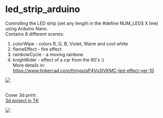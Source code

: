 # led_strip_arduino
Controlling the LED strip (set any length in the #define NUM_LEDS X line) using Arduino Nano.</br>
Contains 8 different scenes:</br>
1. colorWipe - colors R, G, B, Violet, Warm and cool white
2. flameEffect - fire effect
3. rainbowCycle - a moving rainbow.
4. knightRider - effect of a car from the 80's :)</br>
More details in:</br>
https://www.tinkercad.com/things/aP4Vo3IVKMC-led-effect-ver-10</br>
<img src="https://csg.tinkercad.com/things/aP4Vo3IVKMC/t725.png?rev=1707160430369000000&s=&v=1&type=circuits">

</br>Cover 3d print:</br>
[3d project in TK](https://www.tinkercad.com/things/1H42Q0kwJGK-coverarduinonanoledstrip)</br>

<img src="https://csg.tinkercad.com/things/1H42Q0kwJGK/t725.png?rev=1707227732159000000&s=&v=1">
